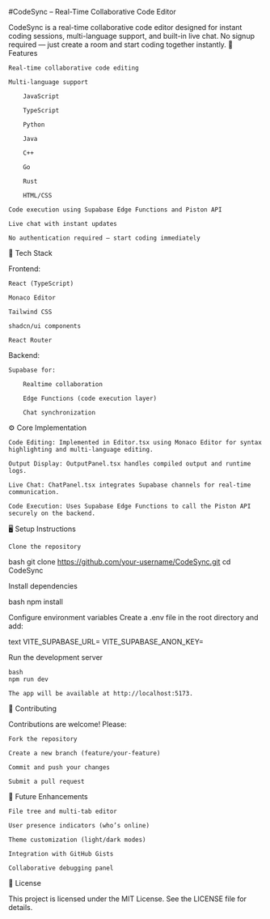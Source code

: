 #CodeSync – Real-Time Collaborative Code Editor

CodeSync is a real-time collaborative code editor designed for instant coding sessions, multi-language support, and built-in live chat. No signup required — just create a room and start coding together instantly.
🚀 Features

    Real-time collaborative code editing

    Multi-language support

        JavaScript

        TypeScript

        Python

        Java

        C++

        Go

        Rust

        HTML/CSS

    Code execution using Supabase Edge Functions and Piston API

    Live chat with instant updates

    No authentication required — start coding immediately

🧩 Tech Stack

Frontend:

    React (TypeScript)

    Monaco Editor

    Tailwind CSS

    shadcn/ui components

    React Router

Backend:

    Supabase for:

        Realtime collaboration

        Edge Functions (code execution layer)

        Chat synchronization

⚙️ Core Implementation

    Code Editing: Implemented in Editor.tsx using Monaco Editor for syntax highlighting and multi-language editing.

    Output Display: OutputPanel.tsx handles compiled output and runtime logs.

    Live Chat: ChatPanel.tsx integrates Supabase channels for real-time communication.

    Code Execution: Uses Supabase Edge Functions to call the Piston API securely on the backend.

🖥️ Setup Instructions

    Clone the repository

bash
git clone https://github.com/your-username/CodeSync.git
cd CodeSync

Install dependencies

bash
npm install

Configure environment variables
Create a .env file in the root directory and add:

text
VITE_SUPABASE_URL=<your-supabase-url>
VITE_SUPABASE_ANON_KEY=<your-supabase-anon-key>

Run the development server

    bash
    npm run dev

    The app will be available at http://localhost:5173.

🤝 Contributing

Contributions are welcome! Please:

    Fork the repository

    Create a new branch (feature/your-feature)

    Commit and push your changes

    Submit a pull request

🧠 Future Enhancements

    File tree and multi-tab editor

    User presence indicators (who’s online)

    Theme customization (light/dark modes)

    Integration with GitHub Gists

    Collaborative debugging panel

📜 License

This project is licensed under the MIT License. See the LICENSE file for details.
